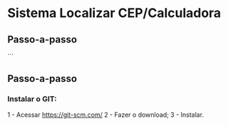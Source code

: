 <h1><b>Sistema Localizar CEP/Calculadora</b></h1>
<h2>Passo-a-passo</h2>
``` 


<h2>Passo-a-passo</h2>

<h3>Instalar o GIT:</H3>

1 - Acessar https://git-scm.com/
2 - Fazer o download;
3 - Instalar.
